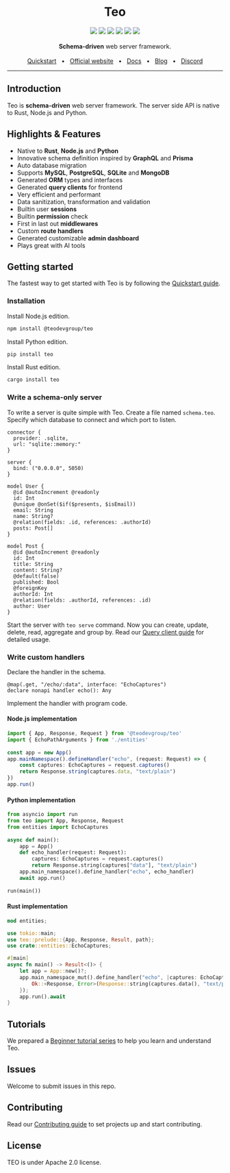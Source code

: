<div align="center">
  <h1>Teo</h1>
  <a href="https://crates.io/crates/teo"><img src="https://img.shields.io/crates/v/teo?style=flat-square" /></a>
  <a href="https://www.npmjs.com/package/@teodevgroup/teo"><img src="https://img.shields.io/npm/v/%40teodevgroup%2Fteo?style=flat-square" /></a>
  <a href="https://pypi.org/project/teo/"><img src="https://img.shields.io/pypi/v/teo?style=flat-square" /></a>
  <a href="https://marketplace.visualstudio.com/items?itemName=yeannylam.teo-vscode"><img src="https://img.shields.io/visual-studio-marketplace/v/yeannylam.teo-vscode?style=flat-square&label=VSCode%20marketplace&color=%2300AFD7" /></a>
  <a href="https://github.com/teodevgroup/teo/blob/master/LICENSE"><img src="https://img.shields.io/github/license/teodevgroup/teo.svg?style=flat-square" /></a>
  <a href="https://github.com/teodevgroup/teo"><img src="https://img.shields.io/badge/PRs-welcome-brightgreen.svg?style=flat-square" /></a>
  <br />
  <br />
  <div><strong>Schema-driven</strong> web server framework.</div>
  <br />
  <a href="https://docs.teodev.io/getting-started/quickstart">Quickstart</a>
  <span>&nbsp;&nbsp;•&nbsp;&nbsp;</span>
  <a href="https://teodev.io/">Official website</a>
  <span>&nbsp;&nbsp;•&nbsp;&nbsp;</span>
  <a href="https://docs.teodev.io/">Docs</a>
  <span>&nbsp;&nbsp;•&nbsp;&nbsp;</span>
  <a href="https://blog.teodev.io">Blog</a>
  <span>&nbsp;&nbsp;•&nbsp;&nbsp;</span>
  <a href="https://teodev.io/discord">Discord</a>
  <br />
  <hr />
</div>

## Introduction

Teo is **schema-driven** web server framework. The server side API is native to Rust, Node.js and Python.

## Highlights & Features

* Native to **Rust**, **Node.js** and **Python**
* Innovative schema definition inspired by **GraphQL** and **Prisma**
* Auto database migration
* Supports **MySQL**, **PostgreSQL**, **SQLite** and **MongoDB**
* Generated **ORM** types and interfaces
* Generated **query clients** for frontend
* Very efficient and performant
* Data sanitization, transformation and validation
* Builtin user **sessions**
* Builtin **permission** check
* First in last out **middlewares**
* Custom **route handlers**
* Generated customizable **admin dashboard**
* Plays great with AI tools

## Getting started

The fastest way to get started with Teo is by following the [Quickstart guide](https://docs.teodev.io/getting-started/quickstart).

### Installation

Install Node.js edition.

```sh
npm install @teodevgroup/teo
```

Install Python edition.

```sh
pip install teo
```

Install Rust edition.

```sh
cargo install teo
```

### Write a schema-only server

To write a server is quite simple with Teo. Create a file named `schema.teo`.
Specify which database to connect and which port to listen.

```teo
connector {
  provider: .sqlite,
  url: "sqlite::memory:"
}
 
server {
  bind: ("0.0.0.0", 5050)
}
 
model User {
  @id @autoIncrement @readonly
  id: Int
  @unique @onSet($if($presents, $isEmail))
  email: String
  name: String?
  @relation(fields: .id, references: .authorId)
  posts: Post[]
}
 
model Post {
  @id @autoIncrement @readonly
  id: Int
  title: String
  content: String?
  @default(false)
  published: Bool
  @foreignKey
  authorId: Int
  @relation(fields: .authorId, references: .id)
  author: User
}
```

Start the server with `teo serve` command. Now you can create, update, delete,
read, aggregate and group by. Read our
[Query client guide](https://docs.teodev.io/guides/query-client-guides/crud)
for detailed usage.

### Write custom handlers

Declare the handler in the schema.

```teo
@map(.get, "/echo/:data", interface: "EchoCaptures")
declare nonapi handler echo(): Any
```

Implement the handler with program code.

#### Node.js implementation

```ts
import { App, Response, Request } from '@teodevgroup/teo'
import { EchoPathArguments } from './entities'
 
const app = new App()
app.mainNamespace().defineHandler("echo", (request: Request) => {
    const captures: EchoCaptures = request.captures()
    return Response.string(captures.data, "text/plain")
})
app.run()
```

#### Python implementation

```python
from asyncio import run
from teo import App, Response, Request
from entities import EchoCaptures
 
async def main():
    app = App()
    def echo_handler(request: Request):
        captures: EchoCaptures = request.captures()
        return Response.string(captures["data"], "text/plain")
    app.main_namespace().define_handler("echo", echo_handler)
    await app.run()
 
run(main())
```

#### Rust implementation

```rust
mod entities;

use tokio::main;
use teo::prelude::{App, Response, Result, path};
use crate::entities::EchoCaptures;

#[main]
async fn main() -> Result<()> {
    let app = App::new()?;
    app.main_namespace_mut().define_handler("echo", |captures: EchoCaptures| async move {
        Ok::<Response, Error>(Response::string(captures.data(), "text/plain"))
    });
    app.run().await
}
```

## Tutorials

We prepared a [Beginner tutorial series](https://docs.teodev.io/getting-started/beginner-tutorial/write-a-schema-only-app)
to help you learn and understand Teo.

## Issues

Welcome to submit issues in this repo.

## Contributing

Read our [Contributing guide](https://github.com/teodevgroup/teo/blob/main/CONTRIBUTING.md)
to set projects up and start contributing.

## License

TEO is under Apache 2.0 license.
